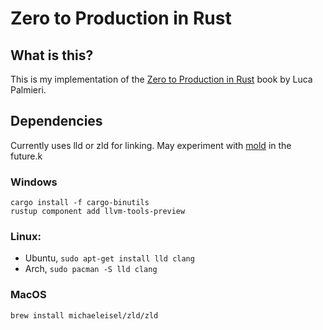 # Zero to Production in Rust

## What is this?

This is my implementation of the [Zero to Production in Rust](https://www.zero2prod.com/) book by Luca Palmieri.

## Dependencies

Currently uses lld or zld for linking. May experiment with [mold](https://github.com/rui314/mold) in the future.k

### Windows

```
cargo install -f cargo-binutils
rustup component add llvm-tools-preview
```

### Linux:

 - Ubuntu, `sudo apt-get install lld clang`
 - Arch, `sudo pacman -S lld clang`

### MacOS

`brew install michaeleisel/zld/zld`